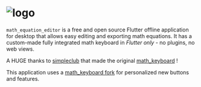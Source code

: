 # ![logo](https://i.imgur.com/M1ySXIB.png) 

`math_equation_editor` is a free and open source Flutter offline application for desktop that allows easy editing and exporting math equations. 
It has a custom-made fully integrated math keyboard in _Flutter only_ - no plugins, no web views.

A HUGE thanks to [simpleclub](https://github.com/simpleclub) that made the original [math_keyboard](https://github.com/simpleclub/math_keyboard.git) ! 

This application uses a [math_keyboard fork](https://github.com/GabrielCoffee9/math_keyboard) for personalized new buttons and features.  